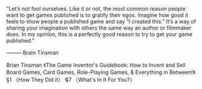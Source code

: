 “Let’s not fool ourselves. Like it or not, the most common reason people want to get games published is to gratify their egos. Imagine how good it feels to show people a published game and say “I created this.” It’s a way of sharing your imagination with others the same way an author or filmmaker does. In my opinion, this is a perfectly good reason to try to get your game published.”

⸻ Brain Tinsman

Brian Tinsman
《The Game Inventor's Guidebook: How to Invent and Sell Board Games, Card Games, Role-Playing Games, & Everything in Between!》
§1 〈How They Did it〉
⸿7 〈What's In It For You?〉

